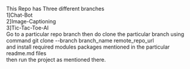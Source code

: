 This Repo has Three different branches <br>
1]Chat-Bot<br>
2]Image-Captioning<br>
3]Tic-Tac-Toe-AI<br>
Go to a particular repo branch then do clone the particular branch using command git clone --branch branch_name remote_repo_url <br>
and install required modules packages mentioned in the particular readme.md files<br>
then run the project as mentioned there.
